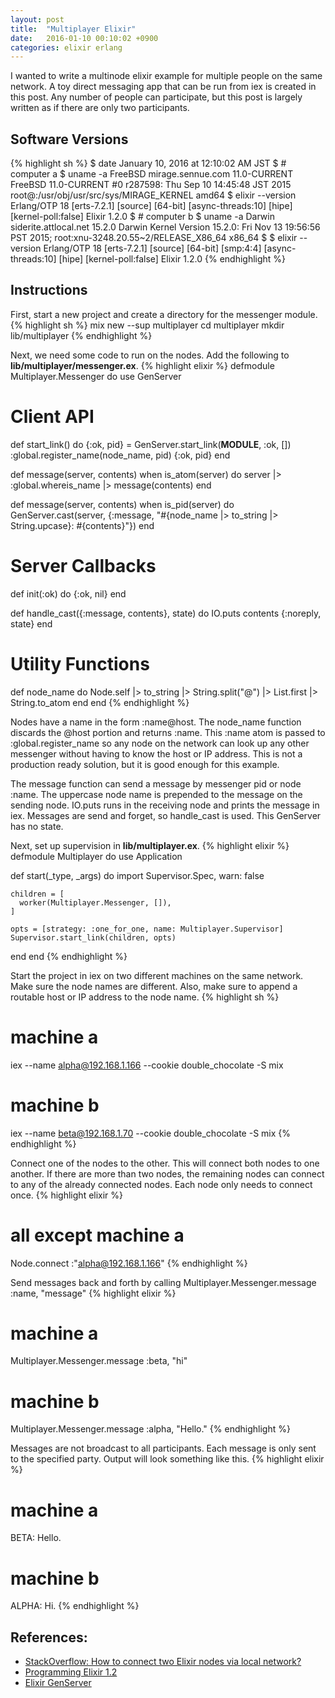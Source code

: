 ```yaml
---
layout: post
title:  "Multiplayer Elixir"
date:   2016-01-10 00:10:02 +0900
categories: elixir erlang
---
```

I wanted to write a multinode elixir example for multiple people on the same network.  A toy direct messaging app that can be run from iex is created in this post.  Any number of people can participate, but this post is largely written as if there are only two participants.

## Software Versions
{% highlight sh %}
$ date
January 10, 2016 at 12:10:02 AM JST
$ # computer a
$ uname -a
FreeBSD mirage.sennue.com 11.0-CURRENT FreeBSD 11.0-CURRENT #0 r287598: Thu Sep 10 14:45:48 JST 2015     root@:/usr/obj/usr/src/sys/MIRAGE_KERNEL  amd64
$ elixir --version
Erlang/OTP 18 [erts-7.2.1] [source] [64-bit] [async-threads:10] [hipe] [kernel-poll:false]
Elixir 1.2.0
$ # computer b
$ uname -a
Darwin siderite.attlocal.net 15.2.0 Darwin Kernel Version 15.2.0: Fri Nov 13 19:56:56 PST 2015; root:xnu-3248.20.55~2/RELEASE_X86_64 x86_64
$ $ elixir --version
Erlang/OTP 18 [erts-7.2.1] [source] [64-bit] [smp:4:4] [async-threads:10] [hipe] [kernel-poll:false]
Elixir 1.2.0
{% endhighlight %}

## Instructions
First, start a new project and create a directory for the messenger module.
{% highlight sh %}
mix new --sup multiplayer
cd multiplayer
mkdir lib/multiplayer
{% endhighlight %}

Next, we need some code to run on the nodes.  Add the following to **lib/multiplayer/messenger.ex**.
{% highlight elixir %}
defmodule Multiplayer.Messenger do
  use GenServer

  # Client API

  def start_link() do
    {:ok, pid} = GenServer.start_link(__MODULE__, :ok, [])
    :global.register_name(node_name, pid)
    {:ok, pid}
  end

  def message(server, contents) when is_atom(server) do
    server
    |> :global.whereis_name
    |> message(contents)
  end

  def message(server, contents) when is_pid(server) do
    GenServer.cast(server, {:message,
      "#{node_name |> to_string |> String.upcase}: #{contents}"})
  end

  # Server Callbacks

  def init(:ok) do
    {:ok, nil}
  end

  def handle_cast({:message, contents}, state) do
    IO.puts contents
    {:noreply, state}
  end

  # Utility Functions

  def node_name do
    Node.self
    |> to_string
    |> String.split("@")
    |> List.first
    |> String.to_atom
  end
end
{% endhighlight %}

Nodes have a name in the form :name@host.  The node_name function discards the @host portion and returns :name.  This :name atom is passed to :global.register_name so any node on the network can look up any other messenger without having to know the host or IP address.  This is not a production ready solution, but it is good enough for this example.

The message function can send a message by messenger pid or node :name.  The uppercase node name is prepended to the message on the sending node.  IO.puts runs in the receiving node and prints the message in iex.  Messages are send and forget, so handle_cast is used.  This GenServer has no state.

Next, set up supervision in **lib/multiplayer.ex**.
{% highlight elixir %}
defmodule Multiplayer do
  use Application

  def start(_type, _args) do
    import Supervisor.Spec, warn: false

    children = [
      worker(Multiplayer.Messenger, []),
    ]

    opts = [strategy: :one_for_one, name: Multiplayer.Supervisor]
    Supervisor.start_link(children, opts)
  end
end
{% endhighlight %}

Start the project in iex on two different machines on the same network.  Make sure the node names are different.  Also, make sure to append a routable host or IP address to the node name.
{% highlight sh %}
# machine a
iex --name alpha@192.168.1.166 --cookie double_chocolate -S mix

# machine b
iex --name beta@192.168.1.70 --cookie double_chocolate -S mix
{% endhighlight %}

Connect one of the nodes to the other.  This will connect both nodes to one another.  If there are more than two nodes, the remaining nodes can connect to any of the already connected nodes.  Each node only needs to connect once.
{% highlight elixir %}
# all except machine a
Node.connect :"alpha@192.168.1.166"
{% endhighlight %}

Send messages back and forth by calling Multiplayer.Messenger.message :name, "message"
{% highlight elixir %}
# machine a
Multiplayer.Messenger.message :beta, "hi"

# machine b
Multiplayer.Messenger.message :alpha, "Hello."
{% endhighlight %}

Messages are not broadcast to all participants.  Each message is only sent to the specified party.  Output will look something like this.
{% highlight elixir %}
# machine a
BETA: Hello.

# machine b
ALPHA: Hi.
{% endhighlight %}

## References:
- [StackOverflow: How to connect two Elixir nodes via local network?][stackoverflow-elixir-nodes]
- [Programming Elixir 1.2][elixir-book]
- [Elixir GenServer][elixir-genserver]

[stackoverflow-elixir-nodes]: http://stackoverflow.com/questions/17351882/how-to-connect-two-elixir-nodes-via-local-network
[elixir-book]:                https://pragprog.com/book/elixir12/programming-elixir-1-2
[elixir-genserver]:           http://elixir-lang.org/docs/v1.2/elixir/GenServer.html

